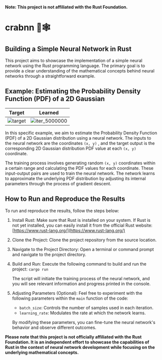 **Note: This project is not affiliated with the Rust Foundation.**

# crabnn 🦀🕸️ 

## Building a Simple Neural Network in Rust

This project aims to showcase the implementation of a simple neural network using the Rust programming language. The primary goal is to provide a clear understanding of the mathematical concepts behind neural networks through a straightforward example.

## Example: Estimating the Probability Density Function (PDF) of a 2D Gaussian

Target             |  Learned
:-------------------------:|:-------------------------:
![target](https://github.com/hietalajulius/crabnn/assets/4254623/98a522db-0540-407c-bb39-ccb953891d15)  | ![iter_5000000](https://github.com/hietalajulius/crabnn/assets/4254623/d9eaf240-788b-49be-a1bb-84aa50feb6e0)

In this specific example, we aim to estimate the Probability Density Function (PDF) of a 2D Gaussian distribution using a neural network. The inputs to the neural network are the coordinates `(x, y)` , and the target output is the corresponding 2D Gaussian distribution PDF value at each `(x, y)` coordinate.

The training process involves generating random `(x, y)` coordinates within a certain range and calculating the PDF values for each coordinate. These input-output pairs are used to train the neural network. The network learns to approximate the underlying PDF distribution by adjusting its internal parameters through the process of gradient descent.

## How to Run and Reproduce the Results

To run and reproduce the results, follow the steps below:

1.  Install Rust: Make sure that Rust is installed on your system. If Rust is not yet installed, you can easily install it from the official Rust website: [https://www.rust-lang.org/](https://www.rust-lang.org/)
    
2.  Clone the Project: Clone the project repository from the source location.
    
3.  Navigate to the Project Directory: Open a terminal or command prompt and navigate to the project directory.
    
4.  Build and Run: Execute the following command to build and run the project: `cargo run` 
    
    The script will initiate the training process of the neural network, and you will see relevant information and progress printed in the console.
    
5.  Adjusting Parameters (Optional): Feel free to experiment with the following parameters within the `main` function of the code:
    
    -   `batch_size`: Controls the number of samples used in each iteration.
    -   `learning_rate`: Modulates the rate at which the network learns.
    
    By modifying these parameters, you can fine-tune the neural network's behavior and observe different outcomes.
   

**Please note that this project is not officially affiliated with the Rust Foundation. It is an independent effort to showcase the capabilities of Rust in the context of neural network development while focusing on the underlying mathematical concepts.**
